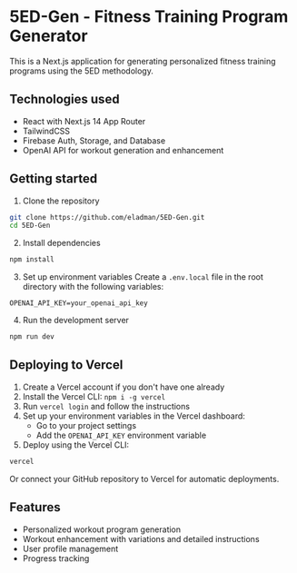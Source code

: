 # 5ED-Gen - Fitness Training Program Generator

This is a Next.js application for generating personalized fitness training programs using the 5ED methodology.

## Technologies used
- React with Next.js 14 App Router
- TailwindCSS
- Firebase Auth, Storage, and Database
- OpenAI API for workout generation and enhancement

## Getting started

1. Clone the repository
```bash
git clone https://github.com/eladman/5ED-Gen.git
cd 5ED-Gen
```

2. Install dependencies
```bash
npm install
```

3. Set up environment variables
Create a `.env.local` file in the root directory with the following variables:
```
OPENAI_API_KEY=your_openai_api_key
```

4. Run the development server
```bash
npm run dev
```

## Deploying to Vercel

1. Create a Vercel account if you don't have one already
2. Install the Vercel CLI: `npm i -g vercel`
3. Run `vercel login` and follow the instructions
4. Set up your environment variables in the Vercel dashboard:
   - Go to your project settings
   - Add the `OPENAI_API_KEY` environment variable
5. Deploy using the Vercel CLI:
```bash
vercel
```

Or connect your GitHub repository to Vercel for automatic deployments.

## Features
- Personalized workout program generation
- Workout enhancement with variations and detailed instructions
- User profile management
- Progress tracking